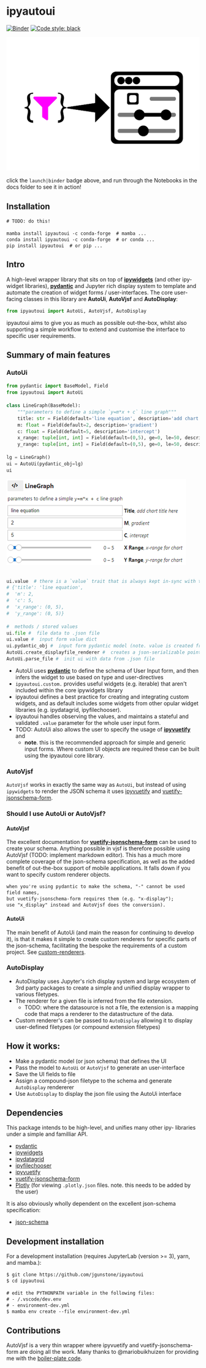# ipyautoui

[![Binder](https://mybinder.org/badge_logo.svg)](https://mybinder.org/v2/gh/maxfordham/ipyautoui/HEAD)
[![Code style: black](https://img.shields.io/badge/code%20style-black-000000.svg)](https://github.com/psf/black)

![](docs/logo.png)

click the `launch|binder` badge above, and run through the Notebooks in the docs folder to see it in action! 

## Installation

```
# TODO: do this!

mamba install ipyautoui -c conda-forge  # mamba ...
conda install ipyautoui -c conda-forge  # or conda ...
pip install ipyautoui  # or pip ...
```

## Intro

A high-level wrapper library that sits on top of [__ipywidgets__](https://github.com/jupyter-widgets/ipywidgets) (and other ipy- widget libraries), [__pydantic__](https://github.com/samuelcolvin/pydantic/) 
and Jupyter rich display system to template and automate the creation of widget forms / user-interfaces. The core user-facing classes in this library are __AutoUi__, __AutoVjsf__ and __AutoDisplay__:

```python
from ipyautoui import AutoUi, AutoVjsf, AutoDisplay
```
ipyautoui aims to give you as much as possible out-the-box, whilst also supporting a simple workflow to extend and customise the interface to specific user requirements. 

## Summary of main features

### AutoUi

```python
from pydantic import BaseModel, Field
from ipyautoui import AutoUi

class LineGraph(BaseModel):
    """parameters to define a simple `y=m*x + c` line graph"""
    title: str = Field(default='line equation', description='add chart title here')
    m: float = Field(default=2, description='gradient')
    c: float = Field(default=5, description='intercept')
    x_range: tuple[int, int] = Field(default=(0,5), ge=0, le=50, description='x-range for chart')
    y_range: tuple[int, int] = Field(default=(0,5), ge=0, le=50, description='y-range for chart')
    
lg = LineGraph()
ui = AutoUi(pydantic_obj=lg)
ui
```
![](images/autoui-linegraph.png)

```python

ui.value  # there is a `value` trait that is always kept in-sync with the widget input form
# {'title': 'line equation',
#  'm': 2,
#  'c': 5,
#  'x_range': (0, 5),
#  'y_range': (0, 5)}

#  methods / stored values
ui.file #  file data to .json file
ui.value #  input form value dict
ui.pydantic_obj #  input form pydantic model (note. value is created from this on_change)
AutoUi.create_displayfile_renderer #  creates a json-serializable pointer 
AutoUi.parse_file #  init ui with data from .json file
```

- AutoUi uses [__pydantic__](https://github.com/samuelcolvin/pydantic/) to define the schema of User Input form, and then infers the widget to use based on type and user-directives
- `ipyautoui.custom.` provides useful widgets (e.g. iterable) that aren't included within the core ipywidgets library
- ipyautoui defines a best practice for creating and integrating custom widgets, and as default includes some widgets from other opular widget libraries (e.g. ipydatagrid, ipyfilechooser). 
- ipyautoui handles observing the values, and maintains a stateful and validated `.value` parameter for the whole user input form.  
- TODO: AutoUi also allows the user to specify the usage of [__ipyvuetify__](https://github.com/widgetti/ipyvuetify) and 
    - __note__. this is the recommended approach for simple and generic input forms. Where custom UI objects are required these can be built using the ipyautoui core library. 
    
### AutoVjsf

`AutoVjsf` works in exactly the same way as `AutoUi`, but instead of using `ipywidgets` to render the JSON schema it uses [ipyvuetify](https://github.com/widgetti/ipyvuetify) and [vuetify-jsonschema-form](https://github.com/koumoul-dev/vuetify-jsonschema-form).

### Should I use AutoUi or AutoVjsf?

#### AutoVjsf

The excellent documentation for [__vuetify-jsonschema-form__](https://koumoul-dev.github.io/vuetify-jsonschema-form/latest/) can be used to create your schema. Anything possible
in vjsf is therefore possible using AutoVjsf (TODO: implement markdown editor). This has a much more complete coverage of the json-schema specification, as well as the added
benefit of out-the-box support of mobile applications. It falls down if you want to specify custom renderer objects. 

```{note}
when you're using pydantic to make the schema, "-" cannot be used field names, 
but vuetify-jsonschema-form requires them (e.g. "x-display");
use "x_display" instead and AutoVjsf does the conversion). 
```

#### AutoUi

The main benefit of AutoUi (and main the reason for continuing to develop it), is that it makes it simple to create custom renderers for specific parts of the json-schema, facilitating the bespoke the requirements of a custom project. See [custom-renderers](custom-renderers.ipynb).

### AutoDisplay 

- AutoDisplay uses Jupyter's rich display system and large ecosystem of 3rd party packages to create a simple and unified display wrapper to various filetypes.
- The renderer for a given file is inferred from the file extension. 
     - TODO: where the datasource is not a file, the extension is a mapping code that maps a renderer to the datastructure of the data. 
- Custom renderer's can be passed to `AutoDisplay` allowing it to display user-defined filetypes (or compound extension filetypes)


## How it works: 

- Make a pydantic model (or json schema) that defines the UI
- Pass the model to `AutoUi` or `AutoVjsf` to generate an user-interface
- Save the UI fields to file 
- Assign a compound-json filetype to the schema and generate `AutoDisplay` rendererer
- Use `AutoDisplay` to display the json file using the AutoUi interface

## Dependencies

This package intends to be high-level, and unifies many other ipy- libraries under a simple and familliar API. 

- [pydantic](https://github.com/samuelcolvin/pydantic/) 
- [ipywidgets](https://github.com/jupyter-widgets/ipywidgets)
- [ipydatagrid](https://github.com/bloomberg/ipydatagrid)
- [ipyfilechooser](https://github.com/crahan/ipyfilechooser)
- [ipyvuetify](https://github.com/widgetti/ipyvuetify)
- [vuetify-jsonschema-form](https://github.com/koumoul-dev/vuetify-jsonschema-form)
- [Plotly](https://github.com/plotly/plotly.py) (for viewing `.plotly.json` files. note. this needs to be added by the user)

It is also obviously wholly dependent on the excellent json-schema specification:
- [json-schema](https://json-schema.org/)

## Development installation

For a development installation (requires JupyterLab (version >= 3), yarn, and mamba.):

```
$ git clone https://github.com/jgunstone/ipyautoui
$ cd ipyautoui

# edit the PYTHONPATH variable in the following files:
# - /.vscode/dev.env
# - environment-dev.yml
$ mamba env create --file environment-dev.yml
```

## Contributions 

AutoVjsf is a very thin wrapper where ipyvuetify and vuetify-jsonschema-form are doing all the work. 
Many thanks to @mariobuikhuizen for providing me with the [boiler-plate code](https://github.com/widgetti/ipyvuetify/issues/182).
